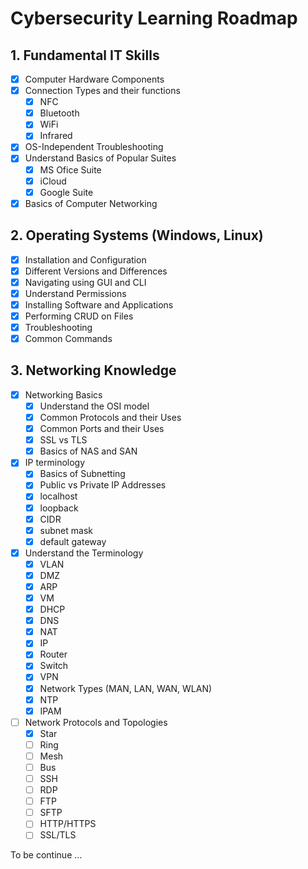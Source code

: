 # Cybersecurity Learning Roadmap

## 1. Fundamental IT Skills
- [x] Computer Hardware Components
- [x] Connection Types and their functions
	- [x] NFC
	- [x] Bluetooth
	- [x] WiFi
	- [x] Infrared
- [x] OS-Independent Troubleshooting
- [x] Understand Basics of Popular Suites
	- [x] MS Ofice Suite
	- [x] iCloud
	- [x] Google Suite
- [x] Basics of Computer Networking

## 2. Operating Systems (Windows, Linux)
- [x] Installation and Configuration
- [x] Different Versions and Differences
- [x] Navigating using GUI and CLI
- [x] Understand Permissions
- [x] Installing Software and Applications
- [x] Performing CRUD on Files
- [x] Troubleshooting
- [x] Common Commands

## 3. Networking Knowledge
- [x] Networking Basics
	- [x] Understand the OSI model
	- [x] Common Protocols and their Uses
	- [x] Common Ports and their Uses
	- [x] SSL vs TLS
	- [x] Basics of NAS and SAN
- [x] IP terminology
	- [x] Basics of Subnetting 
	- [x] Public vs Private IP Addresses
	- [x] localhost
	- [x] loopback
	- [x] CIDR
	- [x] subnet mask
	- [x] default gateway
- [x] Understand the Terminology
	- [x] VLAN
	- [x] DMZ
	- [x] ARP
	- [x] VM
	- [x] DHCP
	- [x] DNS
	- [x] NAT
	- [x] IP
	- [x] Router
	- [x] Switch
	- [x] VPN
	- [x] Network Types (MAN, LAN, WAN, WLAN)
	- [x] NTP
	- [x] IPAM
- [ ] Network Protocols and Topologies
	- [x] Star
	- [ ] Ring
	- [ ] Mesh
	- [ ] Bus
	- [ ] SSH
	- [ ] RDP
	- [ ] FTP
	- [ ] SFTP
	- [ ] HTTP/HTTPS
	- [ ] SSL/TLS

To be continue ...

